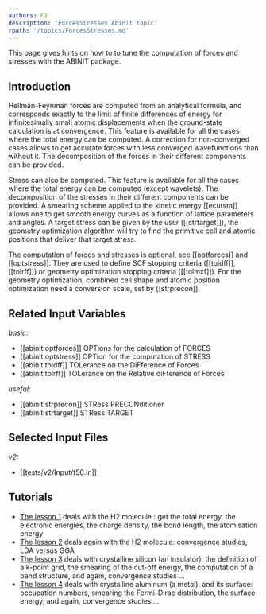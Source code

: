 ```yaml
---
authors: FJ
description: 'ForcesStresses Abinit topic'
rpath: '/topics/ForcesStresses.md'
---
```

<!--
This file is automatically generated by mksite.py. All changes will be lost.
Change the input yaml files or the python code
-->

This page gives hints on how to to tune the computation of forces and stresses with the ABINIT package.

## Introduction

Hellman-Feynman forces are computed from an analytical formula, and
corresponds exactly to the limit of finite differences of energy for
infinitesimally small atomic displacements when the ground-state calculation
is at convergence. This feature is available for all the cases where the total
energy can be computed. A correction for non-converged cases allows to get
accurate forces with less converged wavefunctions than without it. The
decomposition of the forces in their different components can be provided.

Stress can also be computed. This feature is available for all the cases where
the total energy can be computed (except wavelets). The decomposition of the
stresses in their different components can be provided. A smearing scheme
applied to the kinetic energy [[ecutsm]] allows one to get smooth energy
curves as a function of lattice parameters and angles. A target stress can be
given by the user ([[strtarget]]), the geometry optimization algorithm will
try to find the primitive cell and atomic positions that deliver that target
stress.

The computation of forces and stresses is optional, see [[optforces]] and
[[optstress]]. They are used to define SCF stopping criteria ([[toldff]],
[[tolrff]]) or geometry optimization stopping criteria ([[tolmxf]]). For the
geometry optimization, combined cell shape and atomic position optimization
need a conversion scale, set by [[strprecon]].



## Related Input Variables

*basic:*

- [[abinit:optforces]]  OPTions for the calculation of FORCES
- [[abinit:optstress]]  OPTion for the computation of STRESS
- [[abinit:toldff]]  TOLerance on the DiFference of Forces
- [[abinit:tolrff]]  TOLerance on the Relative diFference of Forces
 
*useful:*

- [[abinit:strprecon]]  STRess PRECONditioner
- [[abinit:strtarget]]  STRess TARGET
 

## Selected Input Files

*v2:*

- [[tests/v2/Input/t50.in]]
 

## Tutorials

* [The lesson 1](../../tutorial/generated_files/lesson_base1.html) deals with the H2 molecule : get the total energy, the electronic energies, the charge density, the bond length, the atomisation energy 
* [The lesson 2](../../tutorial/generated_files/lesson_base2.html) deals again with the H2 molecule: convergence studies, LDA versus GGA 
* [The lesson 3](../../tutorial/generated_files/lesson_base3.html) deals with crystalline silicon (an insulator): the definition of a k-point grid, the smearing of the cut-off energy, the computation of a band structure, and again, convergence studies ...
* [The lesson 4](../../tutorial/generated_files/lesson_base4.html) deals with crystalline aluminum (a metal), and its surface: occupation numbers, smearing the Fermi-Dirac distribution, the surface energy, and again, convergence studies ...

